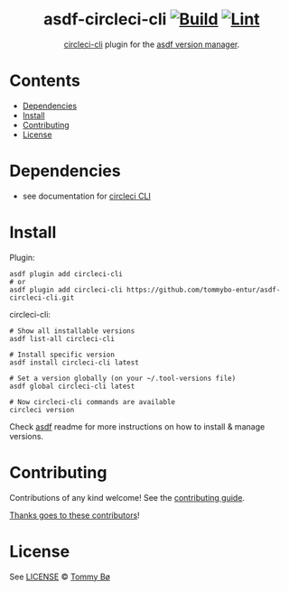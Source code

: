 <div align="center">

# asdf-circleci-cli [![Build](https://github.com/tommybo-entur/asdf-circleci-cli/actions/workflows/build.yml/badge.svg)](https://github.com/tommybo-entur/asdf-circleci-cli/actions/workflows/build.yml) [![Lint](https://github.com/tommybo-entur/asdf-circleci-cli/actions/workflows/lint.yml/badge.svg)](https://github.com/tommybo-entur/asdf-circleci-cli/actions/workflows/lint.yml)


[circleci-cli](https://circleci-public.github.io/circleci-cli/) plugin for the [asdf version manager](https://asdf-vm.com).

</div>

# Contents

- [Dependencies](#dependencies)
- [Install](#install)
- [Contributing](#contributing)
- [License](#license)

# Dependencies

- see documentation for [circleci CLI](https://circleci-public.github.io/circleci-cli/)

# Install

Plugin:

```shell
asdf plugin add circleci-cli
# or
asdf plugin add circleci-cli https://github.com/tommybo-entur/asdf-circleci-cli.git
```

circleci-cli:

```shell
# Show all installable versions
asdf list-all circleci-cli

# Install specific version
asdf install circleci-cli latest

# Set a version globally (on your ~/.tool-versions file)
asdf global circleci-cli latest

# Now circleci-cli commands are available
circleci version
```

Check [asdf](https://github.com/asdf-vm/asdf) readme for more instructions on how to
install & manage versions.

# Contributing

Contributions of any kind welcome! See the [contributing guide](contributing.md).

[Thanks goes to these contributors](https://github.com/tommybo-entur/asdf-circleci-cli/graphs/contributors)!

# License

See [LICENSE](LICENSE) © [Tommy Bø](https://github.com/tommybo-entur/)
